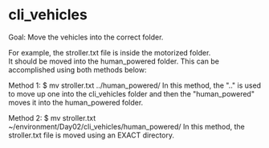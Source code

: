 # cli_vehicles

Goal:  Move the vehicles into the correct folder.

For example, the stroller.txt file is inside the motorized folder.  
It should be moved into the human_powered folder.  This can be accomplished using both methods below:

Method 1:
$ mv stroller.txt ../human_powered/
In this method, the ".." is used to move up one into the cli_vehicles folder and then the "human_powered" moves it into the human_powered folder.


Method 2:
$ mv stroller.txt ~/environment/Day02/cli_vehicles/human_powered/
In this method, the stroller.txt file is moved using an EXACT directory.
